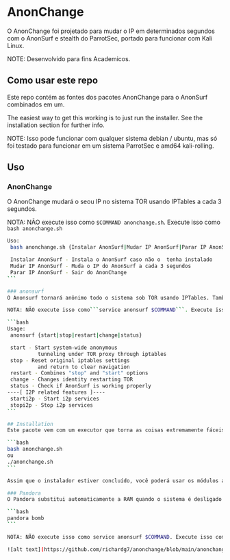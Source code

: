 # AnonChange

O AnonChange foi projetado para mudar o IP em determinados segundos com o AnonSurf e stealth do ParrotSec, portado para funcionar com Kali Linux.

NOTE: Desenvolvido para fins Academicos.

## Como usar este repo

Este repo contém as fontes dos pacotes AnonChange para o AnonSurf combinados em um.

The easiest way to get this working is to just run the installer. See the installation section for further info.

NOTE: Isso pode funcionar com qualquer sistema debian / ubuntu, mas só foi testado para funcionar em um sistema ParrotSec e amd64 kali-rolling.

## Uso

### AnonChange
O AnonChange mudará o seou IP no sistema TOR usando IPTables a cada 3 segundos.

NOTA: NÃO execute isso como ```$COMMAND anonchange.sh```. Execute isso como ```bash anonchange.sh```

``````bash
Uso:
 bash anonchange.sh {Instalar AnonSurf|Mudar IP AnonSurf|Parar IP AnonSurf}

 Instalar AnonSurf - Instala o AnonSurf caso não o  tenha instalado
 Mudar IP AnonSurf - Muda o IP do AnonSurf a cada 3 segundos
 Parar IP AnonSurf - Sair do AnonChange
```

### anonsurf
O Anonsurf tornará anônimo todo o sistema sob TOR usando IPTables. Também permitirá que você inicie e pare o i2p.

NOTA: NÃO execute isso como```service anonsurf $COMMAND```. Execute isso como ```anonsurf $COMMAND```

```bash
Usage:
 anonsurf {start|stop|restart|change|status}

 start - Start system-wide anonymous
          tunneling under TOR proxy through iptables
 stop - Reset original iptables settings
          and return to clear navigation
 restart - Combines "stop" and "start" options
 change - Changes identity restarting TOR 
 status - Check if AnonSurf is working properly
----[ I2P related features ]----
 starti2p - Start i2p services
 stopi2p - Stop i2p services
```

## Installation
Este pacote vem com um executor que torna as coisas extremamente fáceis:

```bash
bash anonchange.sh
ou
./anonchange.sh
```

Assim que o instalador estiver concluído, você poderá usar os módulos anonsurf e pandora.

### Pandora
O Pandora substitui automaticamente a RAM quando o sistema é desligado. O Pandora também pode ser executado manualmente:

```bash
pandora bomb
```

NOTA: NÃO execute isso como service anonsurf $COMMAND. Execute isso como anonsurf $COMMAND

![alt text](https://github.com/richardg7/anonchange/blob/main/anonchange.png?raw=true)
